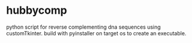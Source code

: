 # hubbycomp
python script for reverse complementing dna sequences using customTkinter.
build with pyinstaller on target os to create an executable.
